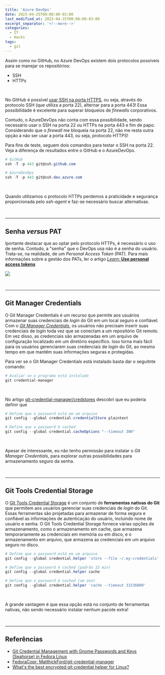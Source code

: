 ```yaml
---
title: 'Azure DevOps'
date: 2023-04-25T00:00:00-03:00
last_modified_at: 2023-04-25T00:00:00-03:00
excerpt_separator: '<!--more-->'
categories:
  - IT
  - Hacks
tags:
  - git
---
```


Assim como no GitHub, no Azure DevOps existem dois protocolos possíveis para se manejar os repositórios:

- SSH
- HTTPs

<br>

No GitHub é possível [usar SSH na porta HTTPS](https://docs.github.com/pt/authentication/troubleshooting-ssh/using-ssh-over-the-https-port), ou seja, através do protocolo SSH (que utiliza a porta 22), alternar para a porta 443! Essa possibilidade é excelente para superar bloqueios de _firewalls_ corporativos.

Contudo, o AzureDevOps não conta com essa possibilidade, sendo necessário usar o SSH na porta 22 ou HTTPs na porta 443 e fim de papo. Considerando que o _firewall_ me bloqueia na porta 22, não me resta outra opção a não ser usar a porta 443, ou seja, protocolo HTTPS!

Para fins de teste, seguem dois comandos para testar o SSH na porta 22. Veja a diferença de resultados entre o GitHub e o AzureDevOps.

```powershell
# GitHub
ssh -T -p 443 git@ssh.github.com

# AzureDevOps
ssh -T -p 443 git@ssh.dev.azure.com
```

<br>

Quando utilizamos o protocolo HTTPs perdemos a praticidade e segurança proporcionada pelo _ssh-agent_ e faz-se necessário buscar alternativas.

<br>

---

## Senha _versus_ PAT

Iportante destacar que ao optar pelo protocolo HTTPs, é necessário o uso de senha. Contudo, a "senha" que o DevOps usa não é a senha do usuário. Trata-se, na realidade, de um _Personal Access Token_ (PAT). Para mais informações sobre a gestão dos PATs, ler o artigo [_Learn:_ **Use personal access tokens**](https://learn.microsoft.com/en-us/azure/devops/organizations/accounts/use-personal-access-tokens-to-authenticate?view=azure-devops&tabs=Windows)

![](https://i.imgur.com/iFKch7Y.png)

<br>

---

## Git Manager Credentials

O Git Manager Credentials é um recurso que permite aos usuários armazenar suas credenciais de _login_ do Git em um local seguro e confiável. Com o [_Git Manager Credentials_](https://github.com/git-ecosystem/git-credential-manager), os usuários não precisam inserir suas credenciais de _login_ toda vez que se conectam a um repositório Git remoto. Em vez disso, as credenciais são armazenadas em um arquivo de configuração localizado em um diretório específico. Isso torna mais fácil para os usuários gerenciarem suas credenciais de _login_ do Git, ao mesmo tempo em que mantêm suas informações seguras e protegidas.

Para ver se o Git Manager Credentials está instalado basta dar o seguitnte comando:

```powershell
# Avaliar se o programa está instalado
git credential-manager
```

<br>

No artigo [git-credential-manager/credstores](https://github.com/git-ecosystem/git-credential-manager/blob/main/docs/credstores.md) descobri que eu poderia definir que

```powershell
# Define que o password está em um arquivo
git config --global credential.credentialStore plaintext

# Define que o password é cached
git config --global credential.cacheOptions "--timeout 300"
```

<br>

Apesar de interessante, eu não tenho permissão para instalar o _Git Manager Credentials_, para explorar outras possibilidades para armazenamento seguro da senha.

<br>

---

## Git Tools Credential Storage

O [Git Tools Credential Storage](https://git-scm.com/book/en/v2/Git-Tools-Credential-Storage) é um conjunto de **ferramentas nativas do Git** que permitem aos usuários gerenciar suas credenciais de _login_ do Git. Essas ferramentas são projetadas para armazenar de forma segura e confiável as informações de autenticação do usuário, incluindo nome de usuário e senha. O Git Tools Credential Storage fornece várias opções de armazenamento, como o armazenamento em cache, que armazena temporariamente as credenciais em memória ou em disco, e o armazenamento em arquivo, que armazena as credenciais em um arquivo seguro no disco.

```powershell
# Define que o password está em um arquivo
git config --global credential.helper 'store --file ~/.my-credentials'

# Define que o password é cached (padrão 15 min)
git config --global credential.helper cache

# Define que o password é cached (um ano)
git config --global credential.helper 'cache --timeout 31536000'
```

<br>

A grande vantagem é que essa opção está no conjunto de ferramentas nativas, não sendo necessário instalar nenhum pacote extra!

<br>

---

## Referências

- [Git Credential Management with Gnome Passwords and Keys (Seahorse) in Fedora Linux](https://kasunc.medium.com/git-credential-management-with-gnome-passwords-and-keys-seahorse-in-linux-e7b59b3b4d3d)
- [FedoraCopr: MatthickFord/git-credential-manager](https://copr.fedorainfracloud.org/coprs/matthickford/git-credential-manager/)
- [What's the best encrypted git credential helper for Linux?](https://stackoverflow.com/questions/53305965/whats-the-best-encrypted-git-credential-helper-for-linux)
